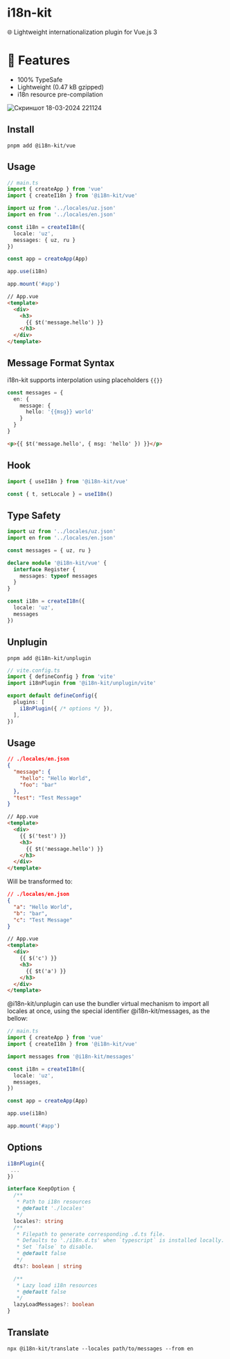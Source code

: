 # i18n-kit
🌐 Lightweight internationalization plugin for Vue.js 3

# 🌟 Features

- 100% TypeSafe
- Lightweight (0.47 kB gzipped)
- i18n resource pre-compilation

![Скриншот 18-03-2024 221124](https://github.com/alisobirjanov/i18n-kit/assets/80165465/55df9b46-9b3e-4373-9560-b6ea36bc7958)


## Install
```shell
pnpm add @i18n-kit/vue
```

## Usage

```ts
// main.ts
import { createApp } from 'vue'
import { createI18n } from '@i18n-kit/vue'

import uz from '../locales/uz.json'
import en from '../locales/en.json'

const i18n = createI18n({
  locale: 'uz',
  messages: { uz, ru }
})

const app = createApp(App)

app.use(i18n)

app.mount('#app')
```

```html
// App.vue
<template>
  <div>
    <h3>
      {{ $t('message.hello') }}
    </h3>
  </div>
</template>
```

## Message Format Syntax
i18n-kit supports interpolation using placeholders `{{}}`
```ts
const messages = {
  en: {
    message: {
      hello: '{{msg}} world'
    }
  }
}
```
```html
<p>{{ $t('message.hello', { msg: 'hello' }) }}</p>
```

## Hook

```ts
import { useI18n } from '@i18n-kit/vue'

const { t, setLocale } = useI18n()
```


## Type Safety

```ts
import uz from '../locales/uz.json'
import en from '../locales/en.json'

const messages = { uz, ru }

declare module '@i18n-kit/vue' {
  interface Register {
    messages: typeof messages
  }
}

const i18n = createI18n({
  locale: 'uz',
  messages
})
```

## Unplugin
```shell
pnpm add @i18n-kit/unplugin
```

```ts
// vite.config.ts
import { defineConfig } from 'vite'
import i18nPlugin from '@i18n-kit/unplugin/vite'

export default defineConfig({
  plugins: [
    i18nPlugin({ /* options */ }),
  ],
})
```

## Usage

```json
// ./locales/en.json
{
  "message": {
    "hello": "Hello World",
    "foo": "bar"
  },
  "test": "Test Message"
}
```
```html
// App.vue
<template>
  <div>
    {{ $('test') }}
    <h3>
      {{ $t('message.hello') }}
    </h3>
  </div>
</template>
```

Will be transformed to:

```json
// ./locales/en.json
{
  "a": "Hello World",
  "b": "bar",
  "c": "Test Message"
}
```

```html
// App.vue
<template>
  <div>
    {{ $('c') }}
    <h3>
      {{ $t('a') }}
    </h3>
  </div>
</template>
```

@i18n-kit/unplugin can use the bundler virtual mechanism to import all locales at once, using the special identifier @i18n-kit/messages, as the bellow:

```ts
// main.ts
import { createApp } from 'vue'
import { createI18n } from '@i18n-kit/vue'

import messages from '@i18n-kit/messages'

const i18n = createI18n({
  locale: 'uz',
  messages,
})

const app = createApp(App)

app.use(i18n)

app.mount('#app')
```

## Options


```ts
i18nPlugin({
 ...
})

interface KeepOption {
  /**
   * Path to i18n resources
   * @default './locales'
   */
  locales?: string
  /**
   * Filepath to generate corresponding .d.ts file.
   * Defaults to './i18n.d.ts' when `typescript` is installed locally.
   * Set `false` to disable.
   * @default false
   */
  dts?: boolean | string

  /**
   * Lazy load i18n resources
   * @default false
   */
  lazyLoadMessages?: boolean
}
```
## Translate
```shell
npx @i18n-kit/translate --locales path/to/messages --from en 
```
